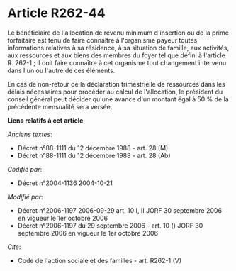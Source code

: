 # Article R262-44

Le bénéficiaire de l'allocation de revenu minimum d'insertion ou de la prime forfaitaire est tenu de faire connaître à
l'organisme payeur toutes informations relatives à sa résidence, à sa situation de famille, aux activités, aux ressources et
aux biens des membres du foyer tel que défini à l'article R. 262-1 ; il doit faire connaître à cet organisme tout changement
intervenu dans l'un ou l'autre de ces éléments.

En cas de non-retour de la déclaration trimestrielle de ressources dans les délais nécessaires pour procéder au calcul de
l'allocation, le président du conseil général peut décider qu'une avance d'un montant égal à 50 % de la précédente mensualité
sera versée.

**Liens relatifs à cet article**

_Anciens textes_:

  - Décret n°88-1111 du 12 décembre 1988 - art. 28 (M)
  - Décret n°88-1111 du 12 décembre 1988 - art. 28 (Ab)

_Codifié par_:

  - Décret n°2004-1136 2004-10-21

_Modifié par_:

  - Décret n°2006-1197 2006-09-29 art. 10 I, II JORF 30 septembre 2006 en vigueur le 1er octobre 2006
  - Décret n°2006-1197 du 29 septembre 2006 - art. 10 () JORF 30 septembre 2006 en vigueur le 1er octobre 2006

_Cite_:

  - Code de l'action sociale et des familles - art. R262-1 (V)
